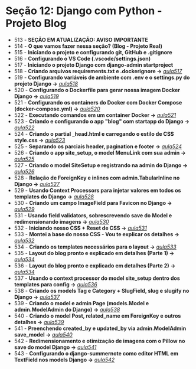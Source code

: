 # Seção 12: Django com Python - Projeto Blog

- 513 - **SEÇÃO EM ATUALIZAÇÃO: AVISO IMPORTANTE**
- 514 - **O que vamos fazer nessa seção? (Blog - Projeto Real)**
- 515 - **Iniciando o projeto e configurando git, GitHub e .gitignore**
- 516 - **Configurando o VS Code (.vscode/settings.json)**
- 517 - **Iniciando o projeto Django com django-admin startproject**
- 518 - **Criando arquivos requirements.txt e .dockerignore ->** *[aula517](./)*
- 519 - **Configurando variáveis de ambiente com .env e o settings.py do projeto Django ->** *[aula518](./)*
- 520 - **Configurando o Dockerfile para gerar nossa imagem Docker Django ->** *[aula519](./Dockerfile)*
- 521 - **Configurando os containers do Docker com Docker Compose (docker-compose.yml) ->** *[aula520](./docker-compose.yml)*
- 522 - **Executando comandos em um container Docker ->** *[aula521](./commands.md)*
- 523 - **Criando e configurando o app "blog" com startapp do Django ->** *[aula522](./djangoapp/blog/)*
- 524 - **Criando o partial _head.html e carregando o estilo de CSS style.css ->** *[aula523](./djangoapp/blog/templates/blog/partials/_head.html)*
- 525 - **Separando os parciais header, pagination e footer ->** *[aula524](./djangoapp/blog/templates/blog/partials/)*
- 526 - **Criando o app site_setup, o model MenuLink com sua admin ->** *[aula525](./djangoapp/site_setup/)*
- 527 - **Criando o model SiteSetup e registrando na admin do Django ->** *[aula526](./djangoapp/site_setup/)*
- 528 - **Relação de ForeignKey e inlines com admin.TabularInline no Django ->** *[aula527](./djangoapp/site_setup/)*
- 529 - **Usando Context Processors para injetar valores em todos os templates do Django ->** *[aula528](./djangoapp/site_setup/context_processors.py)*
- 530 - **Criando um campo ImageField para Favicon no Django ->** *[aula529](./djangoapp/site_setup/)*
- 531 - **Usando field validators, sobrescrevendo save do Model e redimensionando imagens ->** *[aula530](./djangoapp/utils/)*
- 532 - **Iniciando nosso CSS + Reset de CSS ->** *[aula531](./djangoapp/blog/static/)*
- 533 - **Montei a base do nosso CSS - Vou te explicar os detalhes ->** *[aula532](./djangoapp/blog/static/blog/css/style.css)*
- 534 - **Criando os templates necessários para o layout ->** *[aula533](./djangoapp/blog/)*
- 535 - **Layout do blog pronto e explicado em detalhes (Parte 1) ->** *[aula534](./djangoapp/blog/)*
- 536 - **Layout do blog pronto e explicado em detalhes (Parte 2) ->** *[aula534](./djangoapp/blog/)*
- 537 - **Usando o context processor do model site_setup dentro dos templates para config ->** *[aula536](./djangoapp/blog/)*
- 538 - **Criando os models Tag e Category + SlugField, slug e slugify no Django ->** *[aula537](./djangoapp/blog/)*
- 539 - **Criando o model e admin Page (models.Model e admin.ModelAdmin do Django) ->** *[aula538](./djangoapp/blog/)*
- 540 - **Criando o model Post, related_name em ForeignKey e outros detalhes ->** *[aula539](./djangoapp/blog/)*
- 541 - **Preenchendo created_by e updated_by via admin.ModelAdmin save_model ->** *[aula540](./djangoapp/blog/admin.py)*
- 542 - **Redimensionamento e otimização de imagens com o Pillow no save do model Django ->** *[aula541](./djangoapp/blog/models.py)*
- 543 - **Configurando o django-summernote como editor HTML em TextField nos models Django ->** *[aula542](./djangoapp/blog/)*